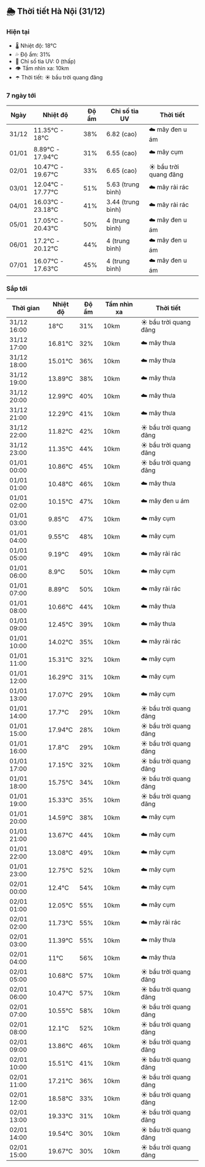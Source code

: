 ## 🌦️ Thời tiết Hà Nội (31/12)

### Hiện tại

- 🌡️ Nhiệt độ: 18℃
- 💦 Độ ẩm: 31%
- 🌟 Chỉ số tia UV: 0 (thấp)
- 👁️ Tầm nhìn xa: 10km
- ☂️ Thời tiết: ☀️ bầu trời quang đãng

### 7 ngày tới

| Ngày | Nhiệt độ | Độ ẩm | Chỉ số tia UV | Thời tiết |
| --- | --- | --- | --- | --- |
| 31/12 | 11.35℃ - 18℃ | 38% | 6.82 (cao) | ☁️ mây đen u ám |
| 01/01 | 8.89℃ - 17.94℃ | 31% | 6.55 (cao) | ☁️ mây cụm |
| 02/01 | 10.47℃ - 19.67℃ | 33% | 6.65 (cao) | ☀️ bầu trời quang đãng |
| 03/01 | 12.04℃ - 17.77℃ | 51% | 5.63 (trung bình) | ☁️ mây rải rác |
| 04/01 | 16.03℃ - 23.18℃ | 41% | 3.44 (trung bình) | ☁️ mây rải rác |
| 05/01 | 17.05℃ - 20.43℃ | 50% | 4 (trung bình) | ☁️ mây đen u ám |
| 06/01 | 17.2℃ - 20.12℃ | 44% | 4 (trung bình) | ☁️ mây đen u ám |
| 07/01 | 16.07℃ - 17.63℃ | 45% | 4 (trung bình) | ☁️ mây đen u ám |

### Sắp tới

| Thời gian | Nhiệt độ | Độ ẩm | Tầm nhìn xa | Thời tiết |
| --- | --- | --- | --- | --- |
| 31/12 16:00 | 18℃ | 31% | 10km | ☀️ bầu trời quang đãng |
| 31/12 17:00 | 16.81℃ | 32% | 10km | ☁️ mây thưa |
| 31/12 18:00 | 15.01℃ | 36% | 10km | ☁️ mây thưa |
| 31/12 19:00 | 13.89℃ | 38% | 10km | ☁️ mây thưa |
| 31/12 20:00 | 12.99℃ | 40% | 10km | ☁️ mây thưa |
| 31/12 21:00 | 12.29℃ | 41% | 10km | ☁️ mây thưa |
| 31/12 22:00 | 11.82℃ | 42% | 10km | ☀️ bầu trời quang đãng |
| 31/12 23:00 | 11.35℃ | 44% | 10km | ☀️ bầu trời quang đãng |
| 01/01 00:00 | 10.86℃ | 45% | 10km | ☀️ bầu trời quang đãng |
| 01/01 01:00 | 10.48℃ | 46% | 10km | ☁️ mây thưa |
| 01/01 02:00 | 10.15℃ | 47% | 10km | ☁️ mây đen u ám |
| 01/01 03:00 | 9.85℃ | 47% | 10km | ☁️ mây cụm |
| 01/01 04:00 | 9.55℃ | 48% | 10km | ☁️ mây cụm |
| 01/01 05:00 | 9.19℃ | 49% | 10km | ☁️ mây rải rác |
| 01/01 06:00 | 8.9℃ | 50% | 10km | ☁️ mây cụm |
| 01/01 07:00 | 8.89℃ | 50% | 10km | ☁️ mây rải rác |
| 01/01 08:00 | 10.66℃ | 44% | 10km | ☁️ mây thưa |
| 01/01 09:00 | 12.45℃ | 39% | 10km | ☁️ mây thưa |
| 01/01 10:00 | 14.02℃ | 35% | 10km | ☁️ mây rải rác |
| 01/01 11:00 | 15.31℃ | 32% | 10km | ☁️ mây cụm |
| 01/01 12:00 | 16.29℃ | 31% | 10km | ☁️ mây cụm |
| 01/01 13:00 | 17.07℃ | 29% | 10km | ☁️ mây cụm |
| 01/01 14:00 | 17.7℃ | 29% | 10km | ☀️ bầu trời quang đãng |
| 01/01 15:00 | 17.94℃ | 28% | 10km | ☀️ bầu trời quang đãng |
| 01/01 16:00 | 17.8℃ | 29% | 10km | ☀️ bầu trời quang đãng |
| 01/01 17:00 | 17.15℃ | 32% | 10km | ☀️ bầu trời quang đãng |
| 01/01 18:00 | 15.75℃ | 34% | 10km | ☀️ bầu trời quang đãng |
| 01/01 19:00 | 15.33℃ | 35% | 10km | ☀️ bầu trời quang đãng |
| 01/01 20:00 | 14.59℃ | 38% | 10km | ☁️ mây cụm |
| 01/01 21:00 | 13.67℃ | 44% | 10km | ☁️ mây cụm |
| 01/01 22:00 | 13.08℃ | 49% | 10km | ☁️ mây cụm |
| 01/01 23:00 | 12.75℃ | 52% | 10km | ☁️ mây cụm |
| 02/01 00:00 | 12.4℃ | 54% | 10km | ☁️ mây cụm |
| 02/01 01:00 | 12.05℃ | 55% | 10km | ☁️ mây cụm |
| 02/01 02:00 | 11.73℃ | 55% | 10km | ☁️ mây rải rác |
| 02/01 03:00 | 11.39℃ | 55% | 10km | ☁️ mây thưa |
| 02/01 04:00 | 11℃ | 56% | 10km | ☁️ mây thưa |
| 02/01 05:00 | 10.68℃ | 57% | 10km | ☀️ bầu trời quang đãng |
| 02/01 06:00 | 10.47℃ | 57% | 10km | ☀️ bầu trời quang đãng |
| 02/01 07:00 | 10.55℃ | 58% | 10km | ☀️ bầu trời quang đãng |
| 02/01 08:00 | 12.1℃ | 52% | 10km | ☀️ bầu trời quang đãng |
| 02/01 09:00 | 13.86℃ | 46% | 10km | ☀️ bầu trời quang đãng |
| 02/01 10:00 | 15.51℃ | 41% | 10km | ☀️ bầu trời quang đãng |
| 02/01 11:00 | 17.21℃ | 36% | 10km | ☀️ bầu trời quang đãng |
| 02/01 12:00 | 18.58℃ | 33% | 10km | ☀️ bầu trời quang đãng |
| 02/01 13:00 | 19.33℃ | 31% | 10km | ☀️ bầu trời quang đãng |
| 02/01 14:00 | 19.54℃ | 30% | 10km | ☀️ bầu trời quang đãng |
| 02/01 15:00 | 19.67℃ | 30% | 10km | ☀️ bầu trời quang đãng |
